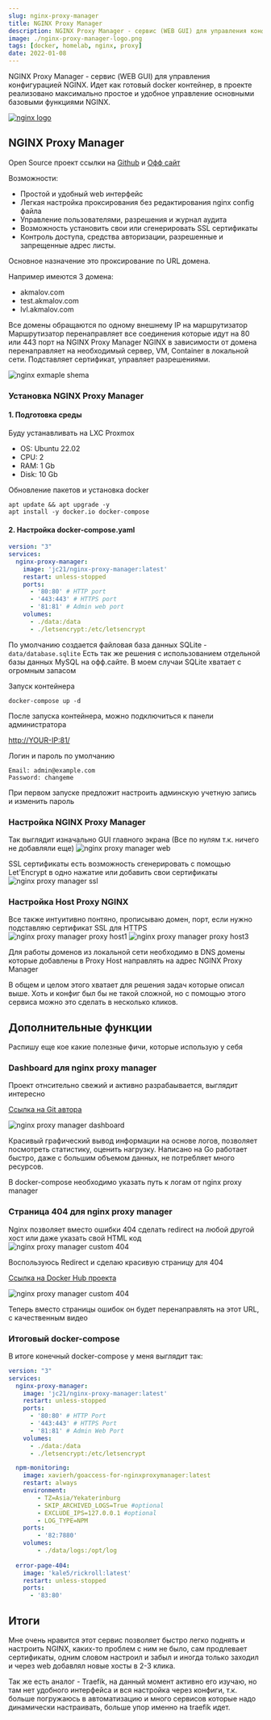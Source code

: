 ```yaml
---
slug: nginx-proxy-manager
title: NGINX Proxy Manager
description: NGINX Proxy Manager - сервис (WEB GUI) для управления конфигурацией NGINX
image: ./nginx-proxy-manager-logo.png
tags: [docker, homelab, nginx, proxy]
date: 2022-01-08
---
```


NGINX Proxy Manager - сервис (WEB GUI) для управления конфигурацией NGINX. Идет как готовый docker контейнер, в проекте реализовано максимально простое и удобное управление основными базовыми функциями NGINX.

[![nginx logo](./nginx-proxy-manager-logo.png)](/blog/nginx-proxy-manager)

<!--truncate-->
## NGINX Proxy Manager

Open Source проект ссылки на [Github](https://github.com/NginxProxyManager/nginx-proxy-manager) и [Офф сайт](https://nginxproxymanager.com/)

Возможности:
- Простой и удобный web интерфейс
- Легкая настройка проксирования без редактирования nginx config файла
- Управление пользователями, разрешения и журнал аудита
- Возможность установить свои или сгенерировать SSL сертификаты
- Контроль доступа, средства авторизации, разрешенные и запрещенные адрес листы.

Основное назначение это проксирование по URL домена.

Например имеются 3 домена:
- akmalov.com
- test.akmalov.com
- lvl.akmalov.com

Все домены обращаются по одному внешнему IP на маршрутизатор
Маршрутизатор перенаправляет все соединения которые идут на 80 или 443 порт на NGINX Proxy Manager
NGINX в зависимости от домена перенаправляет на необходимый сервер, VM, Container в локальной сети. Подставляет сертификат, управляет разрешениями.


![nginx exmaple shema](nginx-exmaple-shema.png "Схема использования NGINX Poroxy Manager")

### Установка NGINX Proxy Manager
#### 1. Подготовка среды

Буду устанавливать на LXC Proxmox

- OS: Ubuntu 22.02
- CPU: 2
- RAM: 1 Gb
- Disk: 10 Gb
  
Обновление пакетов и установка docker

```
apt update && apt upgrade -y
apt install -y docker.io docker-compose
```

#### 2. Настройка docker-compose.yaml

```YAML
version: "3"
services:
  nginx-proxy-manager:
    image: 'jc21/nginx-proxy-manager:latest'
    restart: unless-stopped
    ports:
      - '80:80' # HTTP port
      - '443:443' # HTTPS port
      - '81:81' # Admin web port
    volumes:
      - ./data:/data
      - ./letsencrypt:/etc/letsencrypt
```

По умолчанию создается файловая база данных SQLite - `data/database.sqlite`
Есть так же решения c использованием отдельной базы данных MySQL на офф.сайте. 
В моем случаи SQLite хватает с огромным запасом

Запуск контейнера
```
docker-compose up -d
```
После запуска контейнера, можно подключиться к панели администратора

<http://YOUR-IP:81/>

Логин и пароль по умолчанию
```
Email: admin@example.com
Password: changeme
```

При первом запуске предложит настроить админскую учетную запись и изменить пароль

### Настройка NGINX Proxy Manager
Так выглядит изначально GUI главного экрана (Все по нулям т.к. ничего не добавляли еще)
![nginx proxy manager web](web-main.png "gui nginx proxy manager web")


SSL сертификаты есть возможность сгенерировать с помощью Let'Encrypt в одно нажатие или добавить свои сертификаты
![nginx proxy manager ssl](ssl-generate.png "Панель добавления или создания сертификата SSL")



### Настройка Host Proxy NGINX
Все также интуитивно понтяно, прописываю домен, порт, если нужно подставляю  сертификат SSL для HTTPS
![nginx proxy manager proxy host1](add-host1.png "Добавление proxy host")
![nginx proxy manager proxy host3](add-host3.png "Добавление proxy host")

Для работы доменов из локальной сети необходимо в DNS домены которые добавлены в Proxy Host направлять на адрес NGINX Proxy Manager

В общем и целом этого хватает для решения задач которые описал выше. Хоть и конфиг был бы не такой сложной, но с помощью этого сервиса можно это сделать в несколько кликов.

## Дополнительные функции

Распишу еще кое какие полезные фичи, которые использую у себя

### Dashboard для nginx proxy manager

Проект отнсительно свежий и активно разрабаывается, выглядит интересно

[Ссылка на Git автора](https://github.com/xavier-hernandez/goaccess-for-nginxproxymanager)

![nginx proxy manager dashboard](monitoring.png "nginx proxy manager мониторинг")

Красивый графический вывод информации на основе логов, позволяет посмотреть статистику, оценить нагрузку. Написано на Go работает быстро, даже с большим объемом данных, не потребляет много ресурсов.

В docker-compose необходимо указать путь к логам от nginx proxy manager


### Страница 404 для nginx proxy manager

Nginx позволяет вместо ошибки 404 сделать redirect на любой другой хост или даже указать свой HTML код
![nginx proxy manager custom 404](404-host.png "nginx proxy manager 404")


Воспользуюсь Redirect и сделаю красивую страницу для 404

[Ссылка на Docker Hub проекта](https://hub.docker.com/r/kale5/rickroll)

![nginx proxy manager custom 404](rick.jpeg "nginx proxy manager 404 rickroll")


Теперь вместо страницы ошибок он будет перенаправлять на этот URL, с качественным видео

### Итоговый docker-compose

В итоге конечный docker-compose у меня выглядит так:
```YAML
version: "3"
services:
  nginx-proxy-manager:
    image: 'jc21/nginx-proxy-manager:latest'
    restart: unless-stopped
    ports:
      - '80:80' # HTTP Port
      - '443:443' # HTTPS Port
      - '81:81' # Admin Web Port
    volumes:
      - ./data:/data
      - ./letsencrypt:/etc/letsencrypt

  npm-monitoring:
    image: xavierh/goaccess-for-nginxproxymanager:latest
    restart: always
    environment:
        - TZ=Asia/Yekaterinburg
        - SKIP_ARCHIVED_LOGS=True #optional
        - EXCLUDE_IPS=127.0.0.1 #optional
        - LOG_TYPE=NPM
    ports:
        - '82:7880'
    volumes:
        - ./data/logs:/opt/log
  
  error-page-404:
    image: 'kale5/rickroll:latest'
    restart: unless-stopped
    ports:
      - '83:80'
```

## Итоги
Мне очень нравится этот сервис позволяет быстро легко поднять и настроить NGINX,  каких-то проблем с ним не было, сам продлевает сертификаты, одним словом настроил и забыл и иногда только заходил и через web добавлял новые хосты в 2-3 клика.

Так же есть аналог - Traefik, на данный момент активно его изучаю, но там нет удобного интерфейса и вся настройка через конфиги, т.к. больше погружаюсь в автоматизацию и много сервисов которые надо динамически настраивать, больше упор именно на traefik идет.
